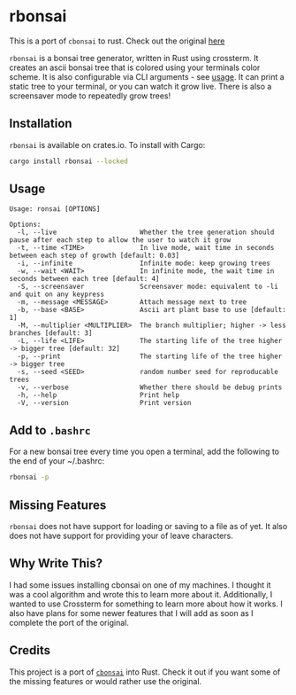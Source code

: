 # rbonsai

This is a port of `cbonsai` to rust. Check out the original
[here](https://gitlab.com/jallbrit/cbonsai)

`rbonsai` is a bonsai tree generator, written in Rust using crossterm. It creates
an ascii bonsai tree that is colored using your terminals color scheme. It is
also configurable via CLI arguments - see [usage](#usage). It can print a static
tree to your terminal, or you can watch it grow live. There is also a screensaver
mode to repeatedly grow trees!

## Installation

`rbonsai` is available on crates.io. To install with Cargo:

```bash
cargo install rbonsai --locked
```

## Usage

```
Usage: ronsai [OPTIONS]

Options:
  -l, --live                     Whether the tree generation should pause after each step to allow the user to watch it grow
  -t, --time <TIME>              In live mode, wait time in seconds between each step of growth [default: 0.03]
  -i, --infinite                 Infinite mode: keep growing trees
  -w, --wait <WAIT>              In infinite mode, the wait time in seconds between each tree [default: 4]
  -S, --screensaver              Screensaver mode: equivalent to -li and quit on any keypress
  -m, --message <MESSAGE>        Attach message next to tree
  -b, --base <BASE>              Ascii art plant base to use [default: 1]
  -M, --multiplier <MULTIPLIER>  The branch multiplier; higher -> less branches [default: 3]
  -L, --life <LIFE>              The starting life of the tree higher -> bigger tree [default: 32]
  -p, --print                    The starting life of the tree higher -> bigger tree
  -s, --seed <SEED>              random number seed for reproducable trees
  -v, --verbose                  Whether there should be debug prints
  -h, --help                     Print help
  -V, --version                  Print version
```

## Add to `.bashrc`

For a new bonsai tree every time you open a terminal, add the following to the
end of your ~/.bashrc:

```bash
rbonsai -p
```

## Missing Features

`rbonsai` does not have support for loading or saving to a file as of yet. It
also does not have support for providing your of leave characters.

## Why Write This?

I had some issues installing cbonsai on one of my machines. I thought it was a
cool algorithm and wrote this to learn more about it. Additionally, I wanted to
use Crossterm for something to learn more about how it works. I also have plans 
for some newer features that I will add as soon as I complete the port of the 
original.

## Credits

This project is a port of [`cbonsai`](https://gitlab.com/jallbrit/cbonsai) into
Rust. Check it out if you want some of the missing features or would rather use
the original.
